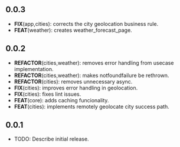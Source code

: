 ## 0.0.3

 - **FIX**(app,cities): corrects the city geolocation business rule.
 - **FEAT**(weather): creates weather_forecast_page.

## 0.0.2

 - **REFACTOR**(cities,weather): removes error handling from usecase implementation.
 - **REFACTOR**(cities,weather): makes notfoundfailure be rethrown.
 - **REFACTOR**(cities): removes unnecessary async.
 - **FIX**(cities): improves error handling in geolocation.
 - **FIX**(cities): fixes lint issues.
 - **FEAT**(core): adds caching funcionality.
 - **FEAT**(cities): implements remotely geolocate city success path.

## 0.0.1

* TODO: Describe initial release.
